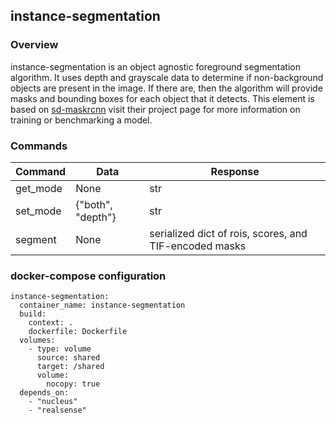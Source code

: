 ## instance-segmentation

### Overview
instance-segmentation is an object agnostic foreground segmentation algorithm. It uses depth and grayscale data to determine if non-background objects are present in the image. If there are, then the algorithm will provide masks and bounding boxes for each object that it detects.
This element is based on [sd-maskrcnn](https://github.com/BerkeleyAutomation/sd-maskrcnn) visit their project page for more information on training or benchmarking a model. 

### Commands
| Command  | Data              | Response |
| -------- | ----------------- | -------- |
| get_mode | None              | str      |
| set_mode | {"both", "depth"} | str      |
| segment  | None              | serialized dict of rois, scores, and TIF-encoded masks |


### docker-compose configuration
```
instance-segmentation:
  container_name: instance-segmentation
  build:
    context: .
    dockerfile: Dockerfile
  volumes:
    - type: volume
      source: shared
      target: /shared
      volume:
        nocopy: true
  depends_on:
    - "nucleus"
    - "realsense"
```
